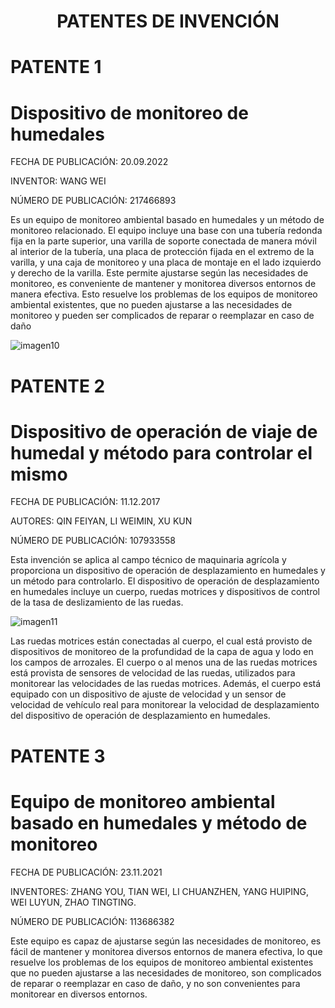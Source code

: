 <h1 align="center">PATENTES DE INVENCIÓN</h1>

# PATENTE 1
# Dispositivo de monitoreo de humedales
<p>FECHA DE PUBLICACIÓN: 20.09.2022</p>
<p>INVENTOR: WANG WEI</p>
<p>NÚMERO DE PUBLICACIÓN: 217466893 </p>

Es un equipo de monitoreo ambiental basado en humedales y un método de monitoreo relacionado. El equipo incluye una base con una tubería redonda fija en la parte superior, una varilla de soporte conectada de manera móvil al interior de la tubería, una placa de protección fijada en el extremo de la varilla, y una caja de monitoreo y una placa de montaje en el lado izquierdo y derecho de la varilla. Este permite ajustarse según las necesidades de monitoreo, es conveniente de mantener y monitorea diversos entornos de manera efectiva. Esto resuelve los problemas de los equipos de monitoreo ambiental existentes, que no pueden ajustarse a las necesidades de monitoreo y pueden ser complicados de reparar o reemplazar en caso de daño

![imagen10](https://user-images.githubusercontent.com/118635410/248678342-a3efa848-d88b-4683-9fd3-d938387dfef5.png)

# PATENTE 2
# Dispositivo de operación de viaje de humedal y método para controlar el mismo
<p>FECHA DE PUBLICACIÓN: 11.12.2017<p>  
<p>AUTORES: QIN FEIYAN, LI WEIMIN, XU KUN<p>
<p>NÚMERO DE PUBLICACIÓN: 107933558<p>

Esta invención se aplica al campo técnico de maquinaria agrícola y proporciona un dispositivo de operación de desplazamiento en humedales y un método para controlarlo. El dispositivo de operación de desplazamiento en humedales incluye un cuerpo, ruedas motrices y dispositivos de control de la tasa de deslizamiento de las ruedas. 

![imagen11](https://user-images.githubusercontent.com/118635410/248685627-f275deec-0f74-4aa3-a033-d4b29897369d.png)

Las ruedas motrices están conectadas al cuerpo, el cual está provisto de dispositivos de monitoreo de la profundidad de la capa de agua y lodo en los campos de arrozales. El cuerpo o al menos una de las ruedas motrices está provista de sensores de velocidad de las ruedas, utilizados para monitorear las velocidades de las ruedas motrices. Además, el cuerpo está equipado con un dispositivo de ajuste de velocidad y un sensor de velocidad de vehículo real para monitorear la velocidad de desplazamiento del dispositivo de operación de desplazamiento en humedales.

# PATENTE 3
# Equipo de monitoreo ambiental basado en humedales y método de monitoreo
<p>FECHA DE PUBLICACIÓN: 23.11.2021<p>
<p>INVENTORES: ZHANG YOU, TIAN WEI, LI CHUANZHEN, YANG HUIPING, WEI LUYUN, ZHAO TINGTING.<p>
<p>NÚMERO DE PUBLICACIÓN: 113686382<p>

Este equipo es capaz de ajustarse según las necesidades de monitoreo, es fácil de mantener y monitorea diversos entornos de manera efectiva, lo que resuelve los problemas de los equipos de monitoreo ambiental existentes que no pueden ajustarse a las necesidades de monitoreo, son complicados de reparar o reemplazar en caso de daño, y no son convenientes para monitorear en diversos entornos.
